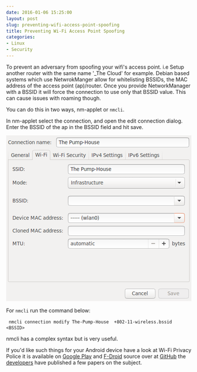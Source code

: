 ```yaml
---
date: 2016-01-06 15:25:00
layout: post
slug: preventing-wifi-access-point-spoofing
title: Preventing Wi-Fi Access Point Spoofing 
categories:
- Linux
- Security
---
```

To prevent an adversary from spoofing your wifi's access point. i.e Setup another router with the same name '_The Cloud' for example.
Debian based systems which use NetwrokManger allow for whitelisting BSSIDs, the MAC address of the access point (ap)/router. Once you provide NetworkManager with a BSSID it will force the connection to use only that BSSID value. This can cause issues with roaming though. 

You can do this in two ways, nm-applet or ```nmcli```.

In nm-applet select the connection, and open the edit connection dialog. Enter the BSSID of the ap in the BSSID field and hit save.

![nm-applet edit connectionn](/images/posts/nm-applet-edit-con.png)

For ```nmcli``` run the command below:

	 nmcli connection modify The-Pump-House  +802-11-wireless.bssid <BSSID>

nmcli has a complex syntax but is very useful.

If you'd like such things for your Android device have a look at Wi-Fi Privacy Police it is available on [Google Play](https://play.google.com/store/apps/details?id=be.uhasselt.privacypolice) and [F-Droid](https://f-droid.org/repository/browse/?fdid=be.uhasselt.privacypolice) source over at [GitHub](https://github.com/BramBonne/privacypolice) the [developers](https://www.brambonne.com/) have published a few papers on the subject.
